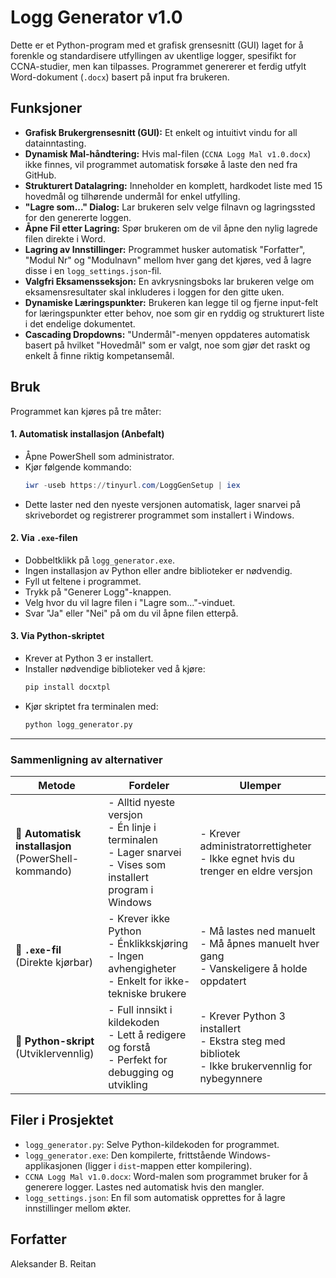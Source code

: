 # Logg Generator v1.0

Dette er et Python-program med et grafisk grensesnitt (GUI) laget for å forenkle og standardisere utfyllingen av ukentlige logger, spesifikt for CCNA-studier, men kan tilpasses. Programmet genererer et ferdig utfylt Word-dokument (`.docx`) basert på input fra brukeren.

## Funksjoner

* **Grafisk Brukergrensesnitt (GUI):** Et enkelt og intuitivt vindu for all datainntasting.
* **Dynamisk Mal-håndtering:** Hvis mal-filen (`CCNA Logg Mal v1.0.docx`) ikke finnes, vil programmet automatisk forsøke å laste den ned fra GitHub.
* **Strukturert Datalagring:** Inneholder en komplett, hardkodet liste med 15 hovedmål og tilhørende undermål for enkel utfylling.
* **"Lagre som..." Dialog:** Lar brukeren selv velge filnavn og lagringssted for den genererte loggen.
* **Åpne Fil etter Lagring:** Spør brukeren om de vil åpne den nylig lagrede filen direkte i Word.
* **Lagring av Innstillinger:** Programmet husker automatisk "Forfatter", "Modul Nr" og "Modulnavn" mellom hver gang det kjøres, ved å lagre disse i en `logg_settings.json`-fil.
* **Valgfri Eksamensseksjon:** En avkrysningsboks lar brukeren velge om eksamensresultater skal inkluderes i loggen for den gitte uken.
* **Dynamiske Læringspunkter:** Brukeren kan legge til og fjerne input-felt for læringspunkter etter behov, noe som gir en ryddig og strukturert liste i det endelige dokumentet.
* **Cascading Dropdowns:** "Undermål"-menyen oppdateres automatisk basert på hvilket "Hovedmål" som er valgt, noe som gjør det raskt og enkelt å finne riktig kompetansemål.

## Bruk

Programmet kan kjøres på tre måter:

#### 1. Automatisk installasjon (Anbefalt)
-   Åpne PowerShell som administrator.
-   Kjør følgende kommando:
    ```powershell
    iwr -useb https://tinyurl.com/LoggGenSetup | iex
    ```
-   Dette laster ned den nyeste versjonen automatisk, lager snarvei på skrivebordet og registrerer programmet som installert i Windows.

#### 2. Via `.exe`-filen
-   Dobbeltklikk på `logg_generator.exe`.
-   Ingen installasjon av Python eller andre biblioteker er nødvendig.
-   Fyll ut feltene i programmet.
-   Trykk på "Generer Logg"-knappen.
-   Velg hvor du vil lagre filen i "Lagre som..."-vinduet.
-   Svar "Ja" eller "Nei" på om du vil åpne filen etterpå.

#### 3. Via Python-skriptet
-   Krever at Python 3 er installert.
-   Installer nødvendige biblioteker ved å kjøre:
    ```bash
    pip install docxtpl
    ```
-   Kjør skriptet fra terminalen med:
    ```bash
    python logg_generator.py
    ```

---

### Sammenligning av alternativer

| Metode          | Fordeler                                                                 | Ulemper                                                                 |
|-----------------|--------------------------------------------------------------------------|-------------------------------------------------------------------------|
| 🔹 **Automatisk installasjon**<br>(PowerShell-kommando) | - Alltid nyeste versjon<br>- Én linje i terminalen<br>- Lager snarvei<br>- Vises som installert program i Windows | - Krever administratorrettigheter<br>- Ikke egnet hvis du trenger en eldre versjon |
| 🔹 **`.exe`-fil**<br>(Direkte kjørbar)               | - Krever ikke Python<br>- Énklikkskjøring<br>- Ingen avhengigheter<br>- Enkelt for ikke-tekniske brukere | - Må lastes ned manuelt<br>- Må åpnes manuelt hver gang<br>- Vanskeligere å holde oppdatert |
| 🔹 **Python-skript**<br>(Utviklervennlig)             | - Full innsikt i kildekoden<br>- Lett å redigere og forstå<br>- Perfekt for debugging og utvikling | - Krever Python 3 installert<br>- Ekstra steg med bibliotek<br>- Ikke brukervennlig for nybegynnere |


## Filer i Prosjektet

-   `logg_generator.py`: Selve Python-kildekoden for programmet.
-   `logg_generator.exe`: Den kompilerte, frittstående Windows-applikasjonen (ligger i `dist`-mappen etter kompilering).
-   `CCNA Logg Mal v1.0.docx`: Word-malen som programmet bruker for å generere logger. Lastes ned automatisk hvis den mangler.
-   `logg_settings.json`: En fil som automatisk opprettes for å lagre innstillinger mellom økter.

## Forfatter

Aleksander B. Reitan
